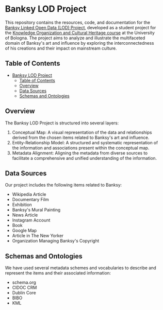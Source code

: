# Banksy LOD Project

This repository contains the resources, code, and documentation for the [Banksy Linked Open Data (LOD) Project](https://mary-lev.github.io/banksy/index.html), developed as a student project for the [Knowledge Organization and Cultural Heritage course](https://www.unibo.it/en/teaching/course-unit-catalogue/course-unit/2022/454462) at the University of Bologna. The project aims to analyze and illustrate the multifaceted domain of Banksy's art and influence by exploring the interconnectedness of his creations and their impact on mainstream culture.

## Table of Contents

- [Banksy LOD Project](#banksy-lod-project)
  - [Table of Contents](#table-of-contents)
  - [Overview](#overview)
  - [Data Sources](#data-sources)
  - [Schemas and Ontologies](#schemas-and-ontologies)

## Overview

The Banksy LOD Project is structured into several layers:

1. Conceptual Map: A visual representation of the data and relationships derived from the chosen items related to Banksy's art and influence.
2. Entity-Relationship Model: A structured and systematic representation of the information and associations present within the conceptual map.
3. Metadata Alignment: Aligning the metadata from diverse sources to facilitate a comprehensive and unified understanding of the information.

## Data Sources

Our project includes the following items related to Banksy:

- Wikipedia Article
- Documentary Film
- Exhibition
- Banksy's Mural Painting
- News Article
- Instagram Account
- Book
- Google Map
- Article in The New Yorker
- Organization Managing Banksy's Copyright

## Schemas and Ontologies

We have used several metadata schemes and vocabularies to describe and represent the items and their associated information:

- schema.org
- CIDOC CRM
- Dublin Core
- BIBO
- KML
